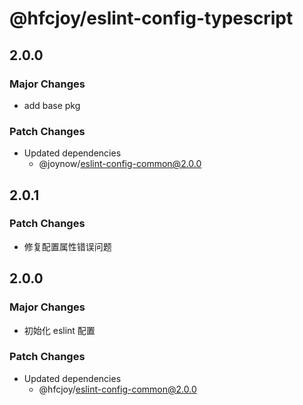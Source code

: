 # @hfcjoy/eslint-config-typescript

## 2.0.0

### Major Changes

- add base pkg

### Patch Changes

- Updated dependencies
  - @joynow/eslint-config-common@2.0.0

## 2.0.1

### Patch Changes

- 修复配置属性错误问题

## 2.0.0

### Major Changes

- 初始化 eslint 配置

### Patch Changes

- Updated dependencies
  - @hfcjoy/eslint-config-common@2.0.0
